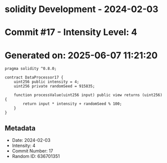 ﻿# solidity Development - 2024-02-03
# Commit #17 - Intensity Level: 4
# Generated on: 2025-06-07 11:21:20
```solidity
pragma solidity ^0.8.0;

contract DataProcessor17 {
    uint256 public intensity = 4;
    uint256 private randomSeed = 915835;

    function processValue(uint256 input) public view returns (uint256) {
        return input * intensity + randomSeed % 100;
    }
}
```
## Metadata
- Date: 2024-02-03
- Intensity: 4
- Commit Number: 17
- Random ID: 636701351

